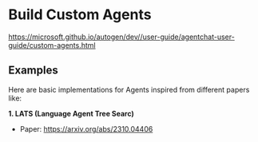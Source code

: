 # Build Custom Agents

https://microsoft.github.io/autogen/dev//user-guide/agentchat-user-guide/custom-agents.html

## Examples

Here are basic implementations for Agents inspired from different papers like:

**1. LATS (Language Agent Tree Searc)**
- Paper: https://arxiv.org/abs/2310.04406